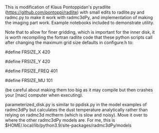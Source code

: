 This is modification of Klaus Pontoppidan's pyradlite (https://github.com/pontoppi/radlite) with small edits to radlite.py and radmc.py to make it work with radmc3dPy, and implementation of making the imaging part work. Example notebooks included to demonstrate utility.

Note that to allow for finer gridding, which is important for the inner disk, it is worth recompiling the fortran radlite code that these python scripts call after changing the maximum grid size defaults in configure.h to:

#define FRSIZE_X      420

#define FRSIZE_Y      420

#define FRSIZE_FREQ      401

#define FRSIZE_MU   101

(be careful about making them too big as it may compile but then crashes your [mac] computer when executing).

parameterized_disk.py is similar to ppdisk.py in the model examples of radmc3dPy but calculates the dust temperature analytically rather than relying on radmc3d mctherm (which is slow and noisy).
Move it over to where the other radmc3dPy models are. For me, this is $HOME/.local/lib/python3.9/site-packages/radmc3dPy/models
